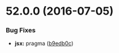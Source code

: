 <a name="52.0.0"></a>
# 52.0.0 (2016-07-05)


### Bug Fixes

* **jsx:** pragma ([b9edb0c](https://aui-team-bot/https://bitbucket.org/atlassian/atlaskit/commits/b9edb0c))



